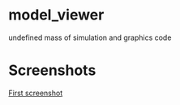# model_viewer
undefined mass of simulation and graphics code

# Screenshots
[First screenshot](screenshots/screenshot1.png)
